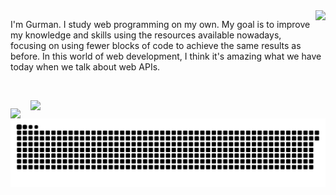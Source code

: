 <!-- <img src="src/banner-github-profile.png"> -->

<img align="right" style="margin-bottom:1rem;" src="https://github-readme-stats.vercel.app/api?username=GurmanDhami05&hide=stars&show_icons=true&card_width=250&theme=rose_pine">

<p>I'm Gurman. I study web programming on my own. My goal is to improve my knowledge and skills using the resources available nowadays, focusing on using fewer blocks of code to achieve the same results as before. In this world of web development, I think it's amazing what we have today when we talk about web APIs.</p>

<br>


<p>
<img align="left" style="margin-right:1rem;margin-top:0.8rem;" src="https://img.shields.io/badge/I'm currently learning-2185BA?style=for-the-badge">
<img align="left" src="https://skillicons.dev/icons?i=vite,nodejs,react,mongodb,express,neovim">
</p>

![snake](https://raw.githubusercontent.com/GurmanDhami05/GurmanDhami05/refs/heads/output/github-contribution-grid-snake-dark.svg)


